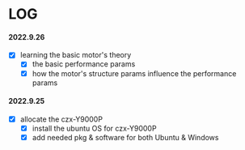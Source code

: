 # LOG



#### 2022.9.26

- [x] learning the basic motor's theory
  - [x] the basic performance params
  - [x] how the motor's structure params influence the performance params

#### 2022.9.25

- [x] allocate the czx-Y9000P
  - [x] install the ubuntu OS for czx-Y9000P
  - [x] add needed pkg & software for both Ubuntu & Windows